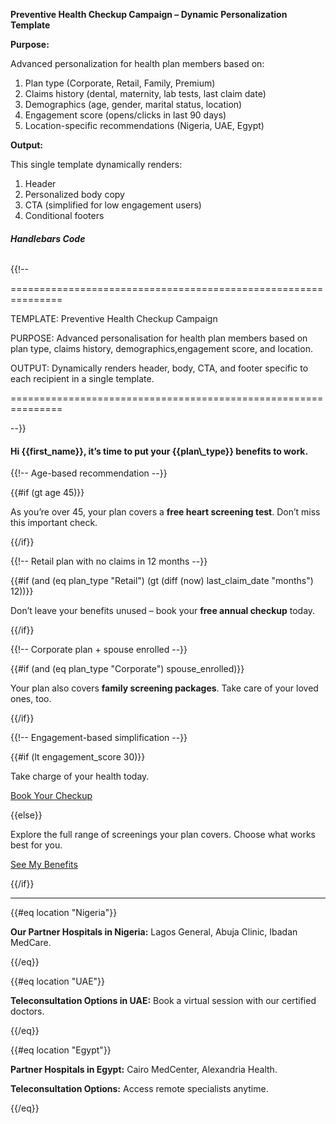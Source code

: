 **Preventive Health Checkup Campaign – Dynamic Personalization Template**



**Purpose:**

Advanced personalization for health plan members based on:



1. Plan type (Corporate, Retail, Family, Premium)
2. Claims history (dental, maternity, lab tests, last claim date)
3. Demographics (age, gender, marital status, location)
4. Engagement score (opens/clicks in last 90 days)
5. Location-specific recommendations (Nigeria, UAE, Egypt)



**Output:**

This single template dynamically renders:

1. Header
2. Personalized body copy
3. CTA (simplified for low engagement users)
4. Conditional footers





###### ***Handlebars Code***



{{!-- 

===============================================================

TEMPLATE: Preventive Health Checkup Campaign

PURPOSE:  Advanced personalisation for health plan members based on plan type, claims history, demographics,engagement score, and location.

OUTPUT:   Dynamically renders header, body, CTA, and footer specific to each recipient in a single template.

===============================================================

--}}




<!-- Header -->

<h4>Hi {{first_name}}, it’s time to put your {{plan\_type}} benefits to work.</h1>



<!-- Dynamic Body Copy -->

{{!-- Age-based recommendation --}}

{{#if (gt age 45)}}

 <p>As you’re over 45, your plan covers a <strong>free heart screening test</strong>. Don’t miss this important check.</p>

{{/if}}



{{!-- Retail plan with no claims in 12 months --}}

{{#if (and (eq plan\_type "Retail") (gt (diff (now) last\_claim\_date "months") 12))}}

 <p>Don’t leave your benefits unused – book your <strong>free annual checkup</strong> today.</p>

{{/if}}



{{!-- Corporate plan + spouse enrolled --}}

{{#if (and (eq plan\_type "Corporate") spouse\_enrolled)}}

<p>Your plan also covers <strong>family screening packages</strong>. Take care of your loved ones, too.</p>

{{/if}}



{{!-- Engagement-based simplification --}}

{{#if (lt engagement\_score 30)}}

 <p>Take charge of your health today.</p>

 <a href="{{call\_to\_action\_url}}" class="btn">Book Your Checkup</a>

{{else}}

<p>Explore the full range of screenings your plan covers. Choose what works best for you.</p>

 <a href="{{call\_to\_action\_url}}" class="btn">See My Benefits</a>

{{/if}}



<!-- Conditional Footer -->

<hr>

{{#eq location "Nigeria"}}

 <p><strong>Our Partner Hospitals in Nigeria:</strong> Lagos General, Abuja Clinic, Ibadan MedCare.</p>

{{/eq}}



{{#eq location "UAE"}}

<p><strong>Teleconsultation Options in UAE:</strong> Book a virtual session with our certified doctors.</p>

{{/eq}}



{{#eq location "Egypt"}}

 <p><strong>Partner Hospitals in Egypt:</strong> Cairo MedCenter, Alexandria Health.</p>

<p><strong>Teleconsultation Options:</strong> Access remote specialists anytime.</p>

{{/eq}}





